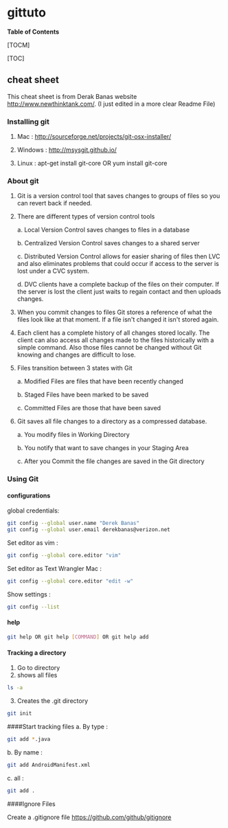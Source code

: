

# gittuto
**Table of Contents**

[TOCM]

[TOC]




## cheat sheet
This cheat sheet is from Derak Banas website http://www.newthinktank.com/. (I just edited in a more clear Readme File)


### Installing git



1. Mac : http://sourceforge.net/projects/git-osx-installer/

2. Windows : http://msysgit.github.io/

3. Linux : apt-get install git-core OR yum install git-core

### About git

1. Git is a version control tool that saves changes to groups of files so you can revert back if needed.

2. There are different types of version control tools

	a. Local Version Control saves changes to files in a database

	b. Centralized Version Control saves changes to a shared server

	c. Distributed Version Control allows for easier sharing of files then LVC and also eliminates problems that could occur if access to the server is lost under a CVC system.

	d. DVC clients have a complete backup of the files on their computer. If the server is lost the client just waits to regain contact and then uploads changes.

3. When you commit changes to files Git stores a reference of what the files look like at that moment. If a file isn't changed it isn't stored again.

4. Each client has a complete history of all changes stored locally. The client can also access all changes made to the files historically with a simple command. Also those files cannot be changed without Git knowing and changes are difficult to lose.

5. Files transition between 3 states with Git

	a. Modified Files are files that have been recently changed

	b. Staged Files have been marked to be saved

	c. Committed Files are those that have been saved

6. Git saves all file changes to a directory as a compressed database. 

	a. You modify files in Working Directory

	b. You notify that want to save changes in your Staging Area

	c. After you Commit the file changes are saved in the Git directory

### Using Git
#### configurations

global credentials:
```bash
git config --global user.name "Derek Banas" 
git config --global user.email derekbanas@verizon.net

```
Set editor as vim :
```bash
git config --global core.editor "vim" 
```
Set editor as Text Wrangler Mac :
```bash
git config --global core.editor "edit -w" 

```

Show settings :
```bash
git config --list 

```
#### help
```bash
git help OR git help [COMMAND] OR git help add

```
#### Tracking a directory

1. Go to directory
2. shows all files 

```bash
ls -a 

```

3.   Creates the .git directory

```bash
git init

```

####Start tracking files
a. By type : 
```bash
git add *.java
```

b. By name : 

```bash
git add AndroidManifest.xml

```
c. all :

```bash
git add .
```

 ####Ignore Files

Create a .gitignore file
https://github.com/github/gitignore







